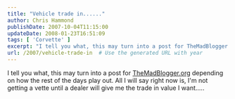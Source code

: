 ```yaml
---
title: "Vehicle trade in......"
author: Chris Hammond
publishDate: 2007-10-04T11:15:00
updateDate: 2008-01-23T16:51:09
tags: [ 'Corvette' ]
excerpt: "I tell you what, this may turn into a post for TheMadBlogger.org depending on how the rest of the days play out. All I will say right now is, I'm not getting a vette until a dealer will give me the trade in value I..."
url: /2007/vehicle-trade-in  # Use the generated URL with year
---
```

I tell you what, this may turn into a post for <A class="" href="https://www.chrishammond.com/controlpanel/blogs/themadblogger.org" mce_href="/controlpanel/blogs/themadblogger.org">TheMadBlogger.org</A> depending on how the rest of the days play out. All I will say right now is, I'm not getting a vette until a dealer will give me the trade in value I want.....
